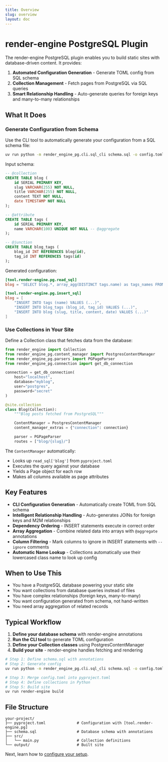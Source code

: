 ```yaml
---
title: Overview
slug: overview
layout: doc
---
```


# render-engine PostgreSQL Plugin

The render-engine PostgreSQL plugin enables you to build static sites with database-driven content. It provides:

1. **Automated Configuration Generation** - Generate TOML config from SQL schema
2. **Collection Management** - Fetch pages from PostgreSQL via SQL queries
3. **Smart Relationship Handling** - Auto-generate queries for foreign keys and many-to-many relationships

## What It Does

### Generate Configuration from Schema

Use the CLI tool to automatically generate your configuration from a SQL schema file:

```bash
uv run python -m render_engine_pg.cli.sql_cli schema.sql -o config.toml
```

Input schema:
```sql
-- @collection
CREATE TABLE blog (
    id SERIAL PRIMARY KEY,
    slug VARCHAR(255) NOT NULL,
    title VARCHAR(255) NOT NULL,
    content TEXT NOT NULL,
    date TIMESTAMP NOT NULL
);

-- @attribute
CREATE TABLE tags (
    id SERIAL PRIMARY KEY,
    name VARCHAR(100) UNIQUE NOT NULL -- @aggregate
);

-- @junction
CREATE TABLE blog_tags (
    blog_id INT REFERENCES blog(id),
    tag_id INT REFERENCES tags(id)
);
```

Generated configuration:
```toml
[tool.render-engine.pg.read_sql]
blog = "SELECT blog.*, array_agg(DISTINCT tags.name) as tags_names FROM blog LEFT JOIN blog_tags ... GROUP BY blog.id"

[tool.render-engine.pg.insert_sql]
blog = [
    "INSERT INTO tags (name) VALUES (...)",
    "INSERT INTO blog_tags (blog_id, tag_id) VALUES (...)",
    "INSERT INTO blog (slug, title, content, date) VALUES (...)"
]
```

### Use Collections in Your Site

Define a Collection class that fetches data from the database:

```python
from render_engine import Collection
from render_engine_pg.content_manager import PostgresContentManager
from render_engine_pg.parsers import PGPageParser
from render_engine_pg.connection import get_db_connection

connection = get_db_connection(
    host="localhost",
    database="myblog",
    user="postgres",
    password="secret"
)

@site.collection
class Blog(Collection):
    """Blog posts fetched from PostgreSQL"""

    ContentManager = PostgresContentManager
    content_manager_extras = {"connection": connection}

    parser = PGPageParser
    routes = ["blog/{slug}/"]
```

The `ContentManager` automatically:
- Looks up `read_sql['blog']` from `pyproject.toml`
- Executes the query against your database
- Yields a Page object for each row
- Makes all columns available as page attributes

## Key Features

- **CLI Configuration Generation** - Automatically create TOML from SQL schema
- **Intelligent Relationship Handling** - Auto-generates JOINs for foreign keys and M2M relationships
- **Dependency Ordering** - INSERT statements execute in correct order
- **Array Aggregation** - Combine related data into arrays with `@aggregate` annotations
- **Column Filtering** - Mark columns to ignore in INSERT statements with `-- ignore` comments
- **Automatic Name Lookup** - Collections automatically use their lowercased class name to look up config

## When to Use This

- You have a PostgreSQL database powering your static site
- You want collections from database queries instead of files
- You have complex relationships (foreign keys, many-to-many)
- You want configuration generated from schema, not hand-written
- You need array aggregation of related records
 
## Typical Workflow

1. **Define your database schema** with render-engine annotations
2. **Run the CLI tool** to generate TOML configuration
3. **Define your Collection classes** using PostgresContentManager
4. **Build your site** - render-engine handles fetching and rendering

```bash
# Step 1: Define schema.sql with annotations
# Step 2: Generate config
uv run python -m render_engine_pg.cli.sql_cli schema.sql -o config.toml

# Step 3: Merge config.toml into pyproject.toml
# Step 4: Define collections in Python
# Step 5: Build site
uv run render-engine build
```

## File Structure

```
your-project/
├── pyproject.toml              # Configuration with [tool.render-engine.pg]
├── schema.sql                  # Database schema with annotations
├── src/
│   └── main.py                 # Collection definitions
└── output/                     # Built site
```

Next, learn how to [configure your setup](./02-configuration.md).
